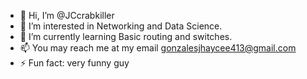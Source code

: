 - 👋 Hi, I’m @JCcrabkiller
- 👀 I’m interested in Networking and Data Science.
- 🌱 I’m currently learning Basic routing and switches.
- 📫 You may reach me at my email gonzalesjhaycee413@gmail.com
- ⚡ Fun fact: very funny guy

<!---
JCcrabkiller/JCcrabkiller is a ✨ special ✨ repository because its `README.md` (this file) appears on your GitHub profile.
You can click the Preview link to take a look at your changes.
--->
